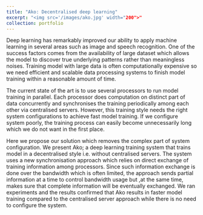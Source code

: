 ```yaml
---
title: "Ako: Decentralised deep learning"
excerpt: "<img src='/images/ako.jpg' width="200">"
collection: portfolio
---
```


Deep learning has remarkably improved our ability to apply machine learning in several areas such as image and speech recognition. One of the success factors comes from the availability of large dataset which allows the model to discover true underlying patterns rather than meaningless noises. Training model with large data is often computationally expensive so we need efficient and scalable data processing systems to finish model training within a reasonable amount of time.

The current state of the art is to use several processors to run model training in parallel. Each processor does computation on distinct part of data concurrently and synchronises the training periodically among each other via centralised servers. However, this training style needs the right system configurations to achieve fast model training. If we configure system poorly, the training process can easily become unnecessarily long which we do not want in the first place.

Here we propose our solution which removes the complex part of system configuration. We present Ako; a deep learning training system that trains model in a decentralised style i.e. without centralised servers. The system uses a new synchronisation approach which relies on direct exchange of training information among processors. Since such information exchange is done over the bandwidth which is often limited, the approach sends partial information at a time to control bandwidth usage but ,at the same time, makes sure that complete information will be eventually exchanged. We ran experiments and the results confirmed that Ako results in faster model training compared to the centralised server approach while there is no need to configure the system.

